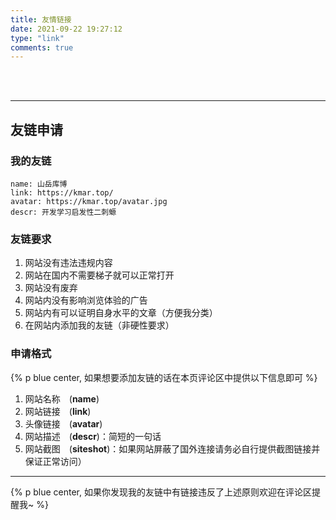 ```yaml
---
title: 友情链接
date: 2021-09-22 19:27:12
type: "link"
comments: true
---
```


<br/>

<br/>

---

## 友链申请

### 我的友链

```
name: 山岳库博
link: https://kmar.top/
avatar: https://kmar.top/avatar.jpg
descr: 开发学习启发性二刺螈
```

### 友链要求

1. 网站没有违法违规内容
2. 网站在国内不需要梯子就可以正常打开
3. 网站没有废弃
4. 网站内没有影响浏览体验的广告
5. 网站内有可以证明自身水平的文章（方便我分类）
6. 在网站内添加我的友链（非硬性要求）

### 申请格式

{% p blue center, 如果想要添加友链的话在本页评论区中提供以下信息即可 %}

1. 网站名称&emsp;(**name**)
2. 网站链接&emsp;(**link**)
3. 头像链接&emsp;(**avatar**)
4. 网站描述&emsp;(**descr**)：简短的一句话
5. 网站截图&emsp;(**siteshot**)：如果网站屏蔽了国外连接请务必自行提供截图链接并保证正常访问）

---

{% p blue center, 如果你发现我的友链中有链接违反了上述原则欢迎在评论区提醒我~ %}